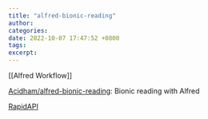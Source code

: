 ```yaml
---
title: "alfred-bionic-reading"
author: 
categories: 
date: 2022-10-07 17:47:52 +0800
tags: 
excerpt: 
---
```




[[Alfred Workflow]]


[Acidham/alfred-bionic-reading](https://github.com/Acidham/alfred-bionic-reading): Bionic reading with Alfred

[RapidAPI](https://rapidapi.com/hub)

















